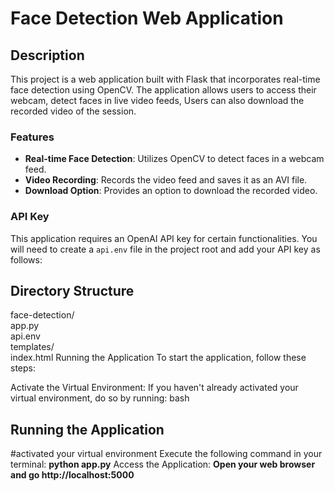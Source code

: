# Face Detection Web Application

## Description

This project is a web application built with Flask that incorporates real-time face detection using OpenCV. The application allows users to access their webcam, detect faces in live video feeds,  Users can also download the recorded video of the session.

### Features

- **Real-time Face Detection**: Utilizes OpenCV to detect faces in a webcam feed.
- **Video Recording**: Records the video feed and saves it as an AVI file.
- **Download Option**: Provides an option to download the recorded video.

### API Key

This application requires an OpenAI API key for certain functionalities. You will need to create a `api.env` file in the project root and add your API key as follows:
## Directory Structure
face-detection/                                 
  app.py                          
  api.env                   
  templates/                            
      index.html
Running the Application
To start the application, follow these steps:

Activate the Virtual Environment:
If you haven't already activated your virtual environment, do so by running:
bash
## Running the Application
#activated your virtual environment
Execute the following command in your terminal:
**python app.py**
Access the Application:
**Open your web browser and go 
http://localhost:5000**

 
